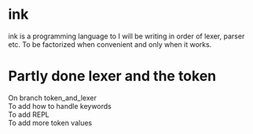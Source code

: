 # ink
ink is a programming language to I will be writing in order of lexer, parser etc.  To be factorized when convenient and only when it works. 

# Partly done lexer and the token
On branch token_and_lexer  
To add how to handle keywords  
To add REPL  
To add more token values  
